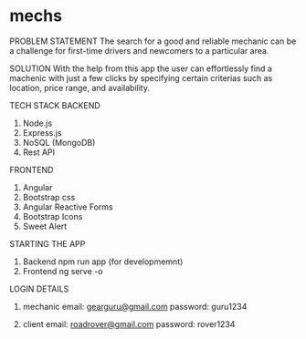 # mechs

PROBLEM STATEMENT
The search for a good and reliable mechanic can be a challenge for first-time drivers and newcomers to a particular area.


SOLUTION
With the help from this app the user can effortlessly find a machenic with just a few clicks by specifying certain criterias such as location, price range, and availability.



TECH STACK
BACKEND
1. Node.js
2. Express.js
2. NoSQL (MongoDB)
3. Rest API

FRONTEND
1. Angular
2. Bootstrap css
3. Angular Reactive Forms
4. Bootstrap Icons
5. Sweet Alert



STARTING THE APP
1. Backend 
npm run app (for developmemnt)
2. Frontend
ng serve -o



LOGIN DETAILS
1. mechanic
email: gearguru@gmail.com
password: guru1234

2. client
email: roadrover@gmail.com
password: rover1234
